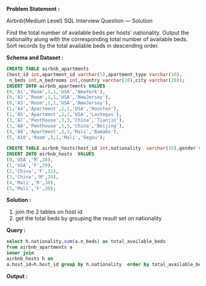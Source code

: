 ******Problem Statement :******

Airbnb(Medium Level) SQL Interview Question — Solution

Find the total number of available beds per hosts' nationality.
Output the nationality along with the corresponding total number of available beds. Sort records by the total available beds in descending order.


******Schema and Dataset :******
```sql
CREATE TABLE airbnb_apartments
(host_id int,apartment_id varchar(5),apartment_type varchar(10),
 n_beds int,n_bedrooms int,country varchar(20),city varchar(20));
INSERT INTO airbnb_apartments VALUES
(0,'A1','Room',1,1,'USA','NewYork'),
(0,'A2','Room',1,1,'USA','NewJersey'),
(0,'A3','Room',1,1,'USA','NewJersey'),
(1,'A4','Apartment',2,1,'USA','Houston'),
(1,'A5','Apartment',2,1,'USA','LasVegas'),
(3,'A7','Penthouse',3,3,'China','Tianjin'),
(3,'A8','Penthouse',5,5,'China','Beijing'),
(4,'A9','Apartment',2,1,'Mali','Bamako'),
(5,'A10','Room',3,1,'Mali','Segou');

CREATE TABLE airbnb_hosts(host_id int,nationality  varchar(15),gender varchar(5),age int);
INSERT INTO airbnb_hosts  VALUES
(0,'USA','M',28),
(1,'USA','F',29),
(2,'China','F',31),
(3,'China','M',24),
(4,'Mali','M',30),
(5,'Mali','F',30);
```
******Solution :******

1. join the 2 tables on host id
2. get the total beds by grouping the result set on nationality  

******Query :******
```sql
select h.nationality,sum(a.n_beds) as total_available_beds 
from airbnb_apartments a 
inner join 
airbnb_hosts h on
a.host_id=h.host_id group by h.nationality  order by total_available_beds desc

```

******Output :******







